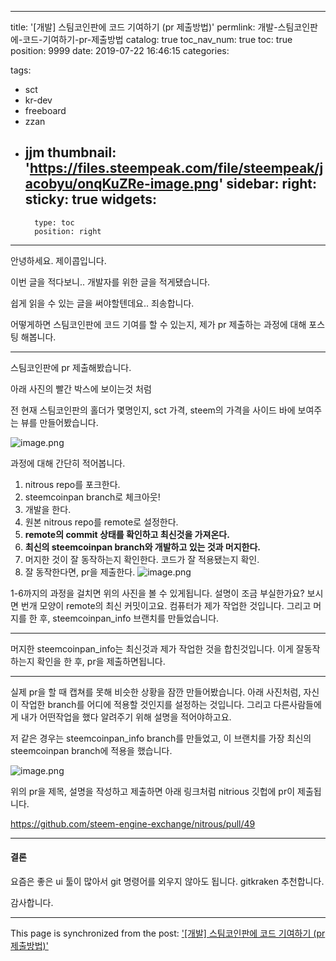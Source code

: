 
---
title: '[개발] 스팀코인판에 코드 기여하기 (pr 제출방법)'
permlink: 개발-스팀코인판에-코드-기여하기-pr-제출방법
catalog: true
toc_nav_num: true
toc: true
position: 9999
date: 2019-07-22 16:46:15
categories:

tags:
- sct
- kr-dev
- freeboard
- zzan
- jjm
thumbnail: 'https://files.steempeak.com/file/steempeak/jacobyu/onqKuZRe-image.png'
sidebar:
    right:
        sticky: true
widgets:
    -
        type: toc
        position: right
---


안녕하세요. 제이콥입니다.

이번 글을 적다보니.. 개발자를 위한 글을 적게됐습니다.

쉽게 읽을 수 있는 글을 써야할텐데요.. 죄송합니다.

어떻게하면 스팀코인판에 코드 기여를 할 수 있는지, 제가 pr 제출하는 과정에 대해 포스팅 해봅니다.

---

스팀코인판에 pr 제출해봤습니다.

아래 사진의 빨간 박스에 보이는것 처럼 

전 현재 스팀코인판의 홀더가 몇명인지, sct 가격, steem의 가격을 
사이드 바에 보여주는 뷰를 만들어봤습니다. 

![image.png](https://files.steempeak.com/file/steempeak/jacobyu/onqKuZRe-image.png)

과정에 대해 간단히 적어봅니다.

1. nitrous repo를 포크한다.
2. steemcoinpan branch로 체크아웃!
3. 개발을 한다.
4. 원본 nitrous repo를 remote로 설정한다.
5. **remote의 commit 상태를 확인하고 최신것을 가져온다.**
6. **최신의 steemcoinpan branch와 개발하고 있는 것과 머지한다.**
7. 머지한 것이 잘 동작하는지 확인한다. 코드가 잘 적용됐는지 확인.
8. 잘 동작한다면, pr을 제출한다.
![image.png](https://files.steempeak.com/file/steempeak/jacobyu/a7m3bq6J-image.png)


1-6까지의 과정을 걸치면 위의 사진을 볼 수 있게됩니다.
설명이 조금 부실한가요?
보시면 번개 모양이 remote의 최신 커밋이고요.
컴퓨터가 제가 작업한 것입니다. 그리고 머지를 한 후, steemcoinpan_info 브랜치를 만들었습니다.

---

머지한 steemcoinpan_info는 최신것과 제가 작업한 것을 합친것입니다.
이게 잘동작하는지 확인을 한 후, pr을 제출하면됩니다.

----


실제 pr을 할 때 캡쳐를 못해 비슷한 상황을 잠깐 만들어봤습니다.
아래 사진처럼, 자신이 작업한 branch를 어디에 적용할 것인지를 설정하는 것입니다.
그리고 다른사람들에게 내가 어떤작업을 했다 알려주기 위해 설명을 적어야하고요.

저 같은 경우는 steemcoinpan_info branch를 만들었고, 이 브랜치를 가장 최신의 steemcoinpan branch에 적용을 했습니다.

![image.png](https://files.steempeak.com/file/steempeak/jacobyu/vSx7OUvd-image.png)

위의 pr을 제목, 설명을 작성하고 제출하면 아래 링크처럼 nitrious 깃헙에 pr이 제출됩니다.

https://github.com/steem-engine-exchange/nitrous/pull/49

---

#### 결론

요즘은 좋은 ui 툴이 많아서 git 명령어를 외우지 않아도 됩니다.
gitkraken 추천합니다.

감사합니다.

- - -

This page is synchronized from the post: ['[개발] 스팀코인판에 코드 기여하기 (pr 제출방법)'](https://steempeak.com/@jacobyu/pr)
